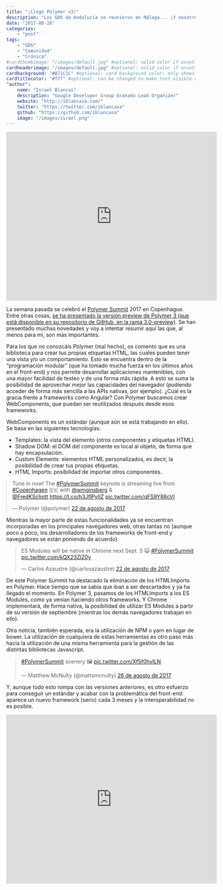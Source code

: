 ```yaml
---
title: "¡Llegó Polymer v3!"
description: "Los GDG de Andalucía se reunieron en Málaga... ¡Y nosotros teníamos que estar allí!"
date: "2017-08-28"
categories:
    - "post"
tags:
    - "GDG"
    - "Comunidad"
    - "Crónica"
#cardthumbimage: "/images/default.jpg" #optional: solid color if unset
cardheaderimage: "/images/default.jpg" #optional: solid color if unset
cardbackground: "#B71C1C" #optional: card background color; only shows when no image specified
cardtitlecolor: "#fff" #optional: can be changed to make text visible over card image
"author":
    name: "Israel Blancas"
    description: "Google Developer Group Granada Lead Organizer"
    website: "http://iblancasa.com/"
    twitter: "https://twitter.com/iblancasa"
    github: "https://github.com/iblancasa"
    image: "/images/israel.png"
---
```

<style>
  twitterwidget {margin: 0 auto;}
</style>

<iframe width="560" height="450" src="https://www.youtube.com/embed/4X4tCIJeo8w" frameborder="0" allowfullscreen></iframe>

La semana pasada se celebró el [Polymer Summit](https://summit.polymer-project.org/)
2017 en Copenhague. Entre otras cosas, [se ha presentado la versión preview
de Polymer 3 (que está disponible en su repositorio de GitHub, en la rama 3.0-preview)](https://github.com/Polymer/polymer/tree/3.0-preview).
Se han presentado muchas novedades y voy a intentar resumir aquí las que, al
menos para mí, son más importantes.

Para los que no conozcáis Polymer (mal hecho), os comento que es una biblioteca
para crear tus propias etiquetas HTML, las cuales pueden tener una vista y/o
un comportamiento. Esto se encuentra dentro de la “programación modular”
(que ha tomado mucha fuerza en los últimos años en el front-end) y nos
permite desarrollar aplicaciones mantenibles, con una mayor facilidad de
testeo y de una forma más rápida. A esto se suma la posibilidad de aprovechar
mejor las capacidades del navegador (pudiendo acceder de forma más sencilla a
  las APIs nativas, por ejemplo). ¿Cual es la gracia frente a frameworks como
  Angular? Con Polymer buscamos crear WebComponents, que puedan ser reutilizados
  después desde esos frameworks.

WebComponents es un estándar (aunque aún se está trabajando en ello). Se basa
en las siguientes tecnologías:

* Templates: la vista del elemento (otros componentes y etiquetas HTML).
* Shadow DOM: el DOM del componente es local al objeto, de forma que hay encapsulación.
* Custom Elements: elementos HTML personalizados, es decir, la posibilidad de
crear tus propias etiquetas.
* HTML Imports: posibilidad de importar otros componentes.

<blockquote class="twitter-tweet" data-lang="es" style="margin: 0 auto;"><p lang="en" dir="ltr">Tune in now! The <a href="https://twitter.com/hashtag/PolymerSummit?src=hash">#PolymerSummit</a> keynote is streaming live from <a href="https://twitter.com/hashtag/Copenhagen?src=hash">#Copenhagen</a> 🇩🇰 with <a href="https://twitter.com/wmginsberg">@wmginsberg</a> &amp; <a href="https://twitter.com/FredKSchott">@FredKSchott</a>.<a href="https://t.co/h3JflPyIIZ">https://t.co/h3JflPyIIZ</a> <a href="https://t.co/qFS9Y88cVI">pic.twitter.com/qFS9Y88cVI</a></p>&mdash; Polymer (@polymer) <a href="https://twitter.com/polymer/status/899904167816433664">22 de agosto de 2017</a></blockquote>
<script async src="//platform.twitter.com/widgets.js" charset="utf-8"></script>

Mientras la mayor parte de estas funcionalidades ya se encuentran incorporadas
en los principales navegadores web, otras tantas no (aunque poco a poco, los
desarrolladores de los frameworks de front-end y navegadores se están
poniendo de acuerdo).

<blockquote class="twitter-tweet" data-lang="es"><p lang="en" dir="ltr">ES Modules will be native in Chrome next Sept. 5 🙀 <a href="https://twitter.com/hashtag/PolymerSummit?src=hash">#PolymerSummit</a> <a href="https://t.co/kQX23ZIZ0y">pic.twitter.com/kQX23ZIZ0y</a></p>&mdash; Carlos Azaustre (@carlosazaustre) <a href="https://twitter.com/carlosazaustre/status/899912318070530049">22 de agosto de 2017</a></blockquote>
<script async src="//platform.twitter.com/widgets.js" charset="utf-8"></script>

De este Polymer Summit ha destacado la eliminación de los HTMLImports en
Polymer. Hace tiempo que se sabía que iban a ser descartados y ya ha llegado el
momento. En Polymer 3, pasamos de los HTMLImports a los ES Modules, como ya
venían haciendo otros frameworks. Y Chrome implementará, de forma nativa, la
posibilidad de utilizar ES Modules a partir de su versión de septiembre
(mientras los demás navegadores trabajan en ello).

Otra noticia, también esperada, era la utilización de NPM o yarn en lugar de
bower. La utilización de cualquiera de estas herramientas es otro paso más
hacia la utilización de una misma herramienta para la gestión de las distintas
bibliotecas Javascript.

<blockquote class="twitter-tweet" data-lang="es"><p lang="en" dir="ltr"><a href="https://twitter.com/hashtag/PolymerSummit?src=hash">#PolymerSummit</a> scenery 🖼 <a href="https://t.co/Xf5f0hvILN">pic.twitter.com/Xf5f0hvILN</a></p>&mdash; Matthew McNulty (@mattsmcnulty) <a href="https://twitter.com/mattsmcnulty/status/901387356095344640">26 de agosto de 2017</a></blockquote>
<script async src="//platform.twitter.com/widgets.js" charset="utf-8"></script>

Y, aunque todo esto rompa con las versiones anteriores, es otro esfuerzo
para conseguir un estándar y acabar con la problemática del front-end: aparece
un nuevo framework (serio) cada 3 meses y la interoperabilidad no es posible.

<iframe width="560" height="450" src="https://www.youtube.com/embed/JH6jEcLxJEI" frameborder="0" allowfullscreen></iframe>
